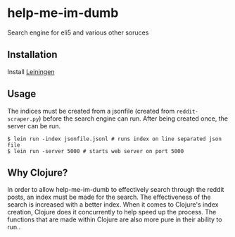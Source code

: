 # help-me-im-dumb

Search engine for eli5 and various other soruces

## Installation

Install [Leiningen](https://leiningen.org/)

## Usage
The indices must be created from a jsonfile (created from `reddit-scraper.py`)
before the search engine can run. After being created once, the server can be run.

    $ lein run -index jsonfile.jsonl # runs index on line separated json file
    $ lein run -server 5000 # starts web server on port 5000

## Why Clojure?
In order to allow help-me-im-dumb to effectively search through the reddit posts, an index must be made for the search. The effectiveness of the search is increased with a better index. When it comes to Clojure's index creation, Clojure does it concurrently to help speed up the process. The functions that are made within Clojure are also more pure in their ability to run..
